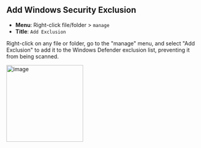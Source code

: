 
## Add Windows Security Exclusion

- **Menu**: Right-click file/folder > `manage`
- **Title**: `Add Exclusion`

Right-click on any file or folder, go to the "manage" menu, and select "Add Exclusion" to add it to the Windows Defender exclusion list, preventing it from being scanned.

<img width="200" height="200" alt="image" src="https://i.imgur.com/rrnhJZV.png" />
